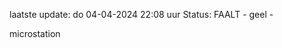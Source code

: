 laatste update: 
do 04-04-2024 22:08   uur 
Status: FAALT - geel - 
<div class="service Y">microstation</div>